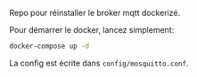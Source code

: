 Repo pour réinstaller le broker mqtt dockerizé.

Pour démarrer le docker, lancez simplement:

```bash
docker-compose up -d
```

La config est écrite dans `config/mosquitto.conf`.